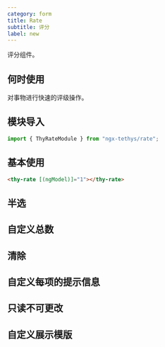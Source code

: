 ```yaml
---
category: form
title: Rate
subtitle: 评分
label: new
---
```


<alert>评分组件。</alert>

## 何时使用
对事物进行快速的评级操作。

## 模块导入
```ts
import { ThyRateModule } from "ngx-tethys/rate";
```
## 基本使用
```html
<thy-rate [(ngModel)]="1"></thy-rate>
```
<example name="thy-rate-basic-example"></example>

## 半选
<example name="thy-rate-half-example"></example>

## 自定义总数
<example name="thy-rate-count-example"></example>

## 清除
<example name="thy-rate-clear-example"></example>

## 自定义每项的提示信息
<example name="thy-rate-tooltip-example"></example>

## 只读不可更改
<example name="thy-rate-disabled-example"></example>

## 自定义展示模版
<example name="thy-rate-template-example"></example>

